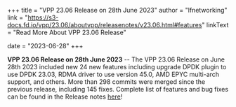 +++
title = "VPP 23.06 Release on 28th June 2023"
author = "lfnetworking"
link = "https://s3-docs.fd.io/vpp/23.06/aboutvpp/releasenotes/v23.06.html#features"
linkText = "Read More About VPP 23.06 Release"

date = "2023-06-28"
+++

**VPP 23.06 Release on 28th June 2023** -- The VPP 23.06 Release on June 28th 2023 included new 24 new features including upgrade DPDK plugin to use DPDK 23.03, RDMA driver to use version 45.0, AMD EPYC multi-arch support, and others. More than 298 commits were merged since the previous release, including 145 fixes. Complete list of features and bug fixes can be found in the Release notes [here](https://s3-docs.fd.io/vpp/23.06/aboutvpp/releasenotes/v23.06.html)!